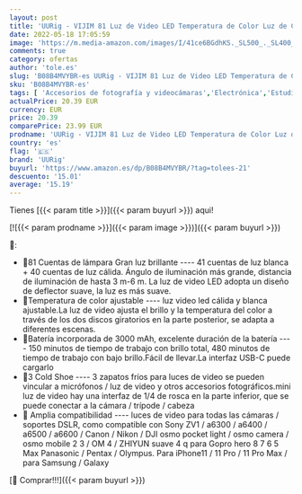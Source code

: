 ```yaml
---
layout: post
title: 'UURig - VIJIM 81 Luz de Video LED Temperatura de Color Luz de Cámara Ajustable Luz de Fotografía + 3200k-5600k CRI95 para iPhone dji Osmo Móvil 3 Pocket Vlog Light 3000mAh Batería Tipo-C'
date: 2022-05-18 17:05:59
image: 'https://m.media-amazon.com/images/I/41ce6BGdhKS._SL500_._SL400_.jpg'
comments: true
category: ofertas
author: 'tole.es'
slug: 'B08B4MVYBR-es UURig - VIJIM 81 Luz de Video LED Temperatura de Color Luz...'
sku: 'B08B4MVYBR-es'
tags: [ 'Accesorios de fotografía y videocámaras','Electrónica','Estudio de fotografía e iluminación','Fotografía y videocámaras','Iluminación continua para fotografía','Iluminación fotográfica','iphone','uurig','🇪🇸', ]
actualPrice: 20.39 EUR
currency: EUR
price: 20.39
comparePrice: 23.99 EUR
prodname: 'UURig - VIJIM 81 Luz de Video LED Temperatura de Color Luz de Cámara Ajustable Luz de Fotografía + 3200k-5600k CRI95 para iPhone dji Osmo Móvil 3 Pocket Vlog Light 3000mAh Batería Tipo-C'
country: 'es'
flag: '🇪🇸'
brand: 'UURig'
buyurl: 'https://www.amazon.es/dp/B08B4MVYBR/?tag=tolees-21'
descuento: '15.01'
average: '15.19'
---
```


Tienes [{{< param title >}}]({{< param buyurl >}}) aqui!

[![{{< param prodname >}}]({{< param image >}})]({{< param buyurl >}})

🔎:

- 💜81 Cuentas de lámpara Gran luz brillante ---- 41 cuentas de luz blanca + 40 cuentas de luz cálida. Ángulo de iluminación más grande, distancia de iluminación de hasta 3 m-6 m. La luz de video LED adopta un diseño de deflector suave, la luz es más suave.
- 💜Temperatura de color ajustable ---- luz video led cálida y blanca ajustable.La luz de video ajusta el brillo y la temperatura del color a través de los dos discos giratorios en la parte posterior, se adapta a diferentes escenas.
- 💜Batería incorporada de 3000 mAh, excelente duración de la batería ---- 150 minutos de tiempo de trabajo con brillo total, 480 minutos de tiempo de trabajo con bajo brillo.Fácil de llevar.La interfaz USB-C puede cargarlo
- 💜3 Cold Shoe ---- 3 zapatos fríos para luces de video se pueden vincular a micrófonos / luz de video y otros accesorios fotográficos.mini luz de video hay una interfaz de 1/4 de rosca en la parte inferior, que se puede conectar a la cámara / trípode / cabeza
- 💜 Amplia compatibilidad ---- luces de video para todas las cámaras / soportes DSLR, como compatible con Sony ZV1 / a6300 / a6400 / a6500 / a6600 / Canon / Nikon / DJI osmo pocket light / osmo camera / osmo mobile 2 3 / OM 4 / ZHIYUN suave 4 q para Gopro hero 8 7 6 5 Max Panasonic / Pentax / Olympus. Para iPhone11 / 11 Pro / 11 Pro Max / para Samsung / Galaxy

[🛒 Comprar!!!]({{< param buyurl >}})
